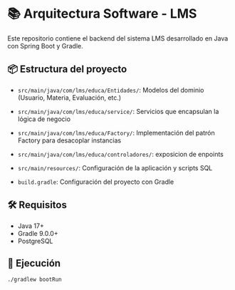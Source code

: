 # 📚 Arquitectura Software - LMS

Este repositorio contiene el backend del sistema LMS desarrollado en Java con Spring Boot y Gradle.

## 📦 Estructura del proyecto

- `src/main/java/com/lms/educa/Entidades/`: Modelos del dominio (Usuario, Materia, Evaluación, etc.)
- `src/main/java/com/lms/educa/service/`: Servicios que encapsulan la lógica de negocio
- `src/main/java/com/lms/educa/Factory/`: Implementación del patrón Factory para desacoplar instancias
- `src/main/java/com/lms/educa/controladores/`: exposicion de enpoints
  
- `src/main/resources/`: Configuración de la aplicación y scripts SQL
- `build.gradle`: Configuración del proyecto con Gradle


## 🛠️ Requisitos

- Java 17+
- Gradle 9.0.0+
- PostgreSQL

## 🚀 Ejecución

```bash
./gradlew bootRun
